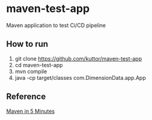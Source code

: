 # maven-test-app
Maven application to test Ci/CD pipeline

## How to run
1. git clone https://github.com/kuttor/maven-test-app
2. cd maven-test-app
3. mvn compile
4. java -cp target/classes com.DimensionData.app.App

## Reference
[Maven in 5 Minutes](https://maven.apache.org/guides/getting-started/maven-in-five-minutes.html)
